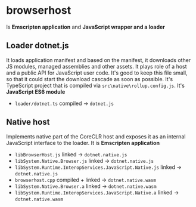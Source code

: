 # browserhost

Is **Emscripten application** and **JavaScript wrapper and a loader**

## Loader dotnet.js

It loads application manifest and based on the manifest, it downloads other JS modules, managed assemblies and other assets.
It plays role of a host and a public API for JavaScript user code.
It's good to keep this file small, so that it could start the download cascade as soon as possible.
It's TypeScript project that is compiled via `src\native\rollup.config.js`.
It's **JavaScript ES6 module**

- `loader/dotnet.ts` compiled -> `dotnet.js`

## Native host

Implements native part of the CoreCLR host and exposes it as an internal JavaScript interface to the loader.
It is **Emscripten application**

- `libBrowserHost.js` linked -> `dotnet.native.js`
- `libSystem.Native.Browser.js` linked -> `dotnet.native.js`
- `libSystem.Runtime.InteropServices.JavaScript.Native.js` linked -> `dotnet.native.js`
- `browserhost.cpp` compiled + linked -> `dotnet.native.wasm`
- `libSystem.Native.Browser.a` linked -> `dotnet.native.wasm`
- `libSystem.Runtime.InteropServices.JavaScript.Native.a` linked -> `dotnet.native.wasm`

